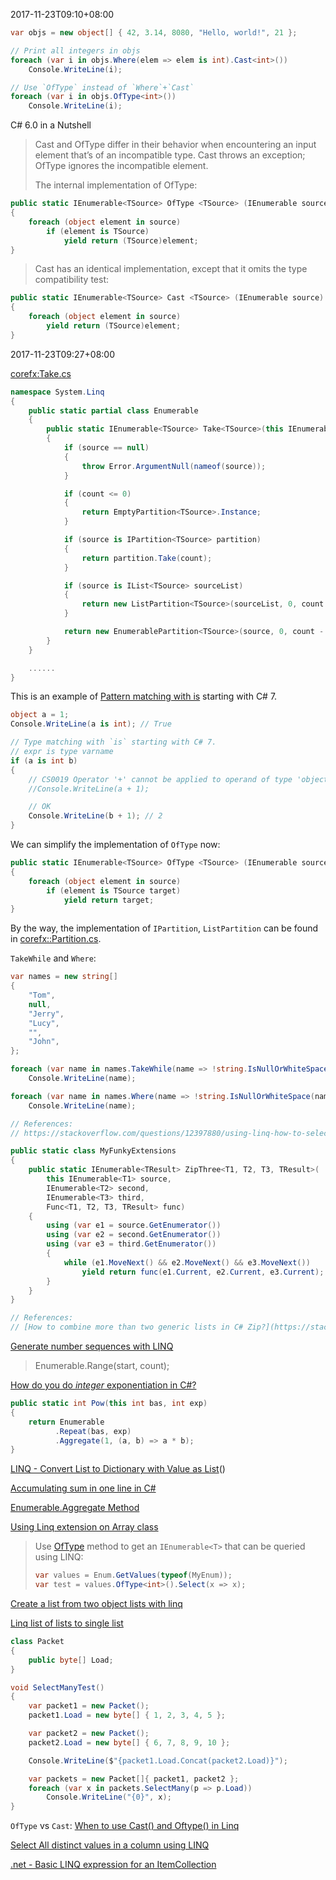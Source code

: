 2017-11-23T09:10+08:00

```csharp
var objs = new object[] { 42, 3.14, 8080, "Hello, world!", 21 };

// Print all integers in objs
foreach (var i in objs.Where(elem => elem is int).Cast<int>())
    Console.WriteLine(i);

// Use `OfType` instead of `Where`+`Cast`
foreach (var i in objs.OfType<int>())
    Console.WriteLine(i);
```

C# 6.0 in a Nutshell

> Cast and OfType differ in their behavior when encountering an input element that’s of an incompatible type. Cast throws an exception; OfType ignores the incompatible element.
> 
> The internal implementation of OfType:

```csharp
public static IEnumerable<TSource> OfType <TSource> (IEnumerable source)
{
    foreach (object element in source)
        if (element is TSource)
            yield return (TSource)element;
}
```

> Cast has an identical implementation, except that it omits the type compatibility test:

```csharp
public static IEnumerable<TSource> Cast <TSource> (IEnumerable source)
{
    foreach (object element in source)
        yield return (TSource)element;
}
```

2017-11-23T09:27+08:00

[corefx:Take.cs](https://github.com/dotnet/corefx/blob/master/src/System.Linq/src/System/Linq/Take.cs)

```csharp
namespace System.Linq
{
    public static partial class Enumerable
    {
        public static IEnumerable<TSource> Take<TSource>(this IEnumerable<TSource> source, int count)
        {
            if (source == null)
            {
                throw Error.ArgumentNull(nameof(source));
            }

            if (count <= 0)
            {
                return EmptyPartition<TSource>.Instance;
            }

            if (source is IPartition<TSource> partition)
            {
                return partition.Take(count);
            }

            if (source is IList<TSource> sourceList)
            {
                return new ListPartition<TSource>(sourceList, 0, count - 1);
            }

            return new EnumerablePartition<TSource>(source, 0, count - 1);
        }
    }

    ......
}
```

This is an example of [Pattern matching with is](https://docs.microsoft.com/en-us/dotnet/csharp/language-reference/keywords/is) starting with C# 7.

```csharp
object a = 1;
Console.WriteLine(a is int); // True

// Type matching with `is` starting with C# 7.
// expr is type varname
if (a is int b)
{
    // CS0019 Operator '+' cannot be applied to operand of type 'object' and 'int'
    //Console.WriteLine(a + 1);

    // OK
    Console.WriteLine(b + 1); // 2
}
```

We can simplify the implementation of `OfType` now:

```csharp
public static IEnumerable<TSource> OfType <TSource> (IEnumerable source)
{
    foreach (object element in source)
        if (element is TSource target)
            yield return target;
}
```

By the way, the implementation of `IPartition`, `ListPartition` can be found in [corefx::Partition.cs](https://github.com/dotnet/corefx/blob/master/src/System.Linq/src/System/Linq/Partition.cs).

`TakeWhile` and `Where`:

```csharp
var names = new string[]
{
    "Tom",
    null,
    "Jerry",
    "Lucy",
    "",
    "John",
};

foreach (var name in names.TakeWhile(name => !string.IsNullOrWhiteSpace(name)))
    Console.WriteLine(name);

foreach (var name in names.Where(name => !string.IsNullOrWhiteSpace(name)))
    Console.WriteLine(name);

// References:
// https://stackoverflow.com/questions/12397880/using-linq-how-to-select-conditionally-some-items-but-when-no-conditions-select
```

```csharp
public static class MyFunkyExtensions
{
    public static IEnumerable<TResult> ZipThree<T1, T2, T3, TResult>(
        this IEnumerable<T1> source,
        IEnumerable<T2> second,
        IEnumerable<T3> third,
        Func<T1, T2, T3, TResult> func)
    {
        using (var e1 = source.GetEnumerator())
        using (var e2 = second.GetEnumerator())
        using (var e3 = third.GetEnumerator())
        {
            while (e1.MoveNext() && e2.MoveNext() && e3.MoveNext())
                yield return func(e1.Current, e2.Current, e3.Current);
        }
    }
}

// References:
// [How to combine more than two generic lists in C# Zip?](https://stackoverflow.com/questions/10297124/how-to-combine-more-than-two-generic-lists-in-c-sharp-zip)
```

[Generate number sequences with LINQ](https://stackoverflow.com/questions/2737090/generate-number-sequences-with-linq)

> Enumerable.Range(start, count);

[How do you do *integer* exponentiation in C#?](https://stackoverflow.com/questions/383587/how-do-you-do-integer-exponentiation-in-c)

```csharp
public static int Pow(this int bas, int exp)
{
    return Enumerable
          .Repeat(bas, exp)
          .Aggregate(1, (a, b) => a * b);
}
```

[LINQ - Convert List to Dictionary with Value as List](https://stackoverflow.com/questions/3549103/linq-convert-list-to-dictionary-with-value-as-list)()

[Accumulating sum in one line in C#](https://stackoverflow.com/questions/5653439/accumulating-sum-in-one-line-in-c-sharp)

[Enumerable.Aggregate Method](https://docs.microsoft.com/en-us/dotnet/api/system.linq.enumerable.aggregate?view=net-5.0)

[Using Linq extension on Array class](https://stackoverflow.com/questions/5729729/using-linq-extension-on-array-class)

> Use [OfType](http://msdn.microsoft.com/en-us/library/bb360913.aspx) method to get an `IEnumerable<T>` that can be queried using LINQ:
> 
> ```cs
> var values = Enum.GetValues(typeof(MyEnum));
> var test = values.OfType<int>().Select(x => x);
> ```

[Create a list from two object lists with linq](https://stackoverflow.com/questions/720609/create-a-list-from-two-object-lists-with-linq)

[Linq list of lists to single list](https://stackoverflow.com/questions/1145558/linq-list-of-lists-to-single-list)

```csharp
class Packet
{
    public byte[] Load;
}

void SelectManyTest()
{
    var packet1 = new Packet();
    packet1.Load = new byte[] { 1, 2, 3, 4, 5 };

    var packet2 = new Packet();
    packet2.Load = new byte[] { 6, 7, 8, 9, 10 };

    Console.WriteLine($"{packet1.Load.Concat(packet2.Load)}");

    var packets = new Packet[]{ packet1, packet2 };
    foreach (var x in packets.SelectMany(p => p.Load))
        Console.WriteLine("{0}", x);
}
```

`OfType` vs `Cast`: [When to use Cast() and Oftype() in Linq](https://stackoverflow.com/questions/4015930/when-to-use-cast-and-oftype-in-linq)

[Select All distinct values in a column using LINQ](https://stackoverflow.com/questions/19548043/select-all-distinct-values-in-a-column-using-linq)

[.net - Basic LINQ expression for an ItemCollection](https://stackoverflow.com/questions/1160854/basic-linq-expression-for-an-itemcollection)
